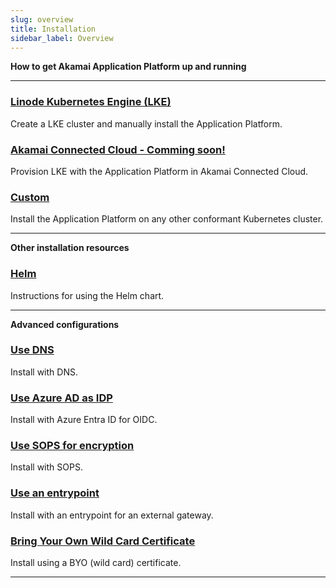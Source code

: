 ```yaml
---
slug: overview
title: Installation
sidebar_label: Overview
---
```


**How to get Akamai Application Platform up and running**

---

### [Linode Kubernetes Engine (LKE)](linode.md)
Create a LKE cluster and manually install the Application Platform.

### [Akamai Connected Cloud - Comming soon!](akamai-connected-cloud.md)
Provision LKE with the Application Platform in Akamai Connected Cloud.

### [Custom](custom.md)
Install the Application Platform on any other conformant Kubernetes cluster.

---

**Other installation resources**

### [Helm](helm.md)
Instructions for using the Helm chart.

---

**Advanced configurations**

### [Use DNS](dns.md)
Install with DNS.

### [Use Azure AD as IDP](oidc.md)
Install with Azure Entra ID for OIDC.

### [Use SOPS for encryption](sops.md)
Install with SOPS.

### [Use an entrypoint](entrypoint.md)
Install with an entrypoint for an external gateway.

### [Bring Your Own Wild Card Certificate](byo-wildcard.md)
Install using a BYO (wild card) certificate.

---
